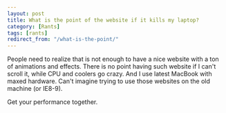```yaml
---
layout: post
title: What is the point of the website if it kills my laptop?
category: [Rants]
tags: [rants]
redirect_from: "/what-is-the-point/"
---
```


People need to realize that is not enough to have a nice website with a ton of animations and effects.
There is no point having such website if I can't scroll it, while CPU and coolers go crazy.
And I use latest MacBook with maxed hardware. Can't imagine trying to use those websites on the old machine (or IE8-9).

Get your performance together.
